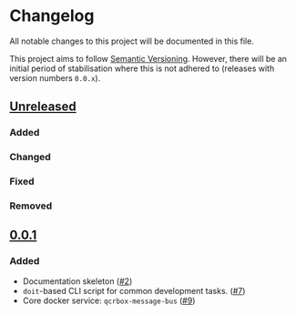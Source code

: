 # Changelog

All notable changes to this project will be documented in this file.

This project aims to follow [Semantic Versioning](https://semver.org/spec/v2.0.0.html).
However, there will be an initial period of stabilisation where this is not adhered to
(releases with version numbers `0.0.x`).


## [Unreleased]

### Added

### Changed

### Fixed

### Removed


## [0.0.1]

### Added

- Documentation skeleton ([#2](https://github.com/QCrBox/QCrBox/issues/2))
- `doit`-based CLI script for common development tasks. ([#7](https://github.com/QCrBox/QCrBox/issues/7))
- Core docker service: `qcrbox-message-bus` ([#9](https://github.com/QCrBox/QCrBox/issues/9))


[unreleased]: https://github.com/QCrBox/QCrBox/compare/0.0.1...master
[0.0.1]: https://github.com/QCrBox/QCrBox/compare/initial_commit...0.0.1
